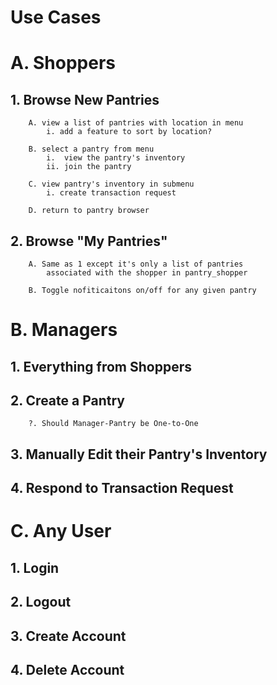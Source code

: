 # Use Cases

# A. Shoppers

## 1. Browse New Pantries
        A. view a list of pantries with location in menu
            i. add a feature to sort by location?

        B. select a pantry from menu
            i.  view the pantry's inventory
            ii. join the pantry
            
        C. view pantry's inventory in submenu
            i. create transaction request

        D. return to pantry browser
## 2. Browse "My Pantries"
        A. Same as 1 except it's only a list of pantries
            associated with the shopper in pantry_shopper

        B. Toggle nofiticaitons on/off for any given pantry


# B. Managers

## 1. Everything from Shoppers

## 2. Create a Pantry
        ?. Should Manager-Pantry be One-to-One
## 3. Manually Edit their Pantry's Inventory

## 4. Respond to Transaction Request

# C. Any User
## 1. Login
## 2. Logout
## 3. Create Account
## 4. Delete Account
